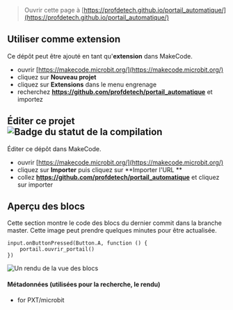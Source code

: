 
> Ouvrir cette page à [https://profdetech.github.io/portail_automatique/](https://profdetech.github.io/portail_automatique/)

## Utiliser comme extension

Ce dépôt peut être ajouté en tant qu'**extension** dans MakeCode.

* ouvrir [https://makecode.microbit.org/](https://makecode.microbit.org/)
* cliquez sur **Nouveau projet**
* cliquez sur **Extensions** dans le menu engrenage
* recherchez **https://github.com/profdetech/portail_automatique** et importez

## Éditer ce projet ![Badge du statut de la compilation](https://github.com/profdetech/portail_automatique/workflows/MakeCode/badge.svg)

Éditer ce dépôt dans MakeCode.

* ouvrir [https://makecode.microbit.org/](https://makecode.microbit.org/)
* cliquez sur **Importer** puis cliquez sur **Importer l'URL **
* collez **https://github.com/profdetech/portail_automatique** et cliquez sur importer

## Aperçu des blocs

Cette section montre le code des blocs du dernier commit dans la branche master.
Cette image peut prendre quelques minutes pour être actualisée.


```blocks
input.onButtonPressed(Button.A, function () {
    portail.ouvrir_portail()
})
```



![Un rendu de la vue des blocs](https://github.com/profdetech/portail_automatique/raw/master/.github/makecode/blocks.png)



#### Métadonnées (utilisées pour la recherche, le rendu)

* for PXT/microbit
<script src="https://makecode.com/gh-pages-embed.js"></script><script>makeCodeRender("{{ site.makecode.home_url }}", "{{ site.github.owner_name }}/{{ site.github.repository_name }}");</script>
